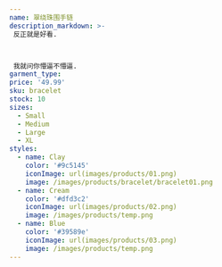 ```yaml
---
name: 翠绕珠围手链
description_markdown: >-
 反正就是好看.



 我就问你懵逼不懵逼.
garment_type:
price: '49.99'
sku: bracelet
stock: 10
sizes:
  - Small
  - Medium
  - Large
  - XL
styles:
  - name: Clay
    color: '#9c5145'
    iconImage: url(images/products/01.png)
    image: /images/products/bracelet/bracelet01.png
  - name: Cream
    color: '#dfd3c2'
    iconImage: url(images/products/02.png)
    image: /images/products/temp.png
  - name: Blue
    color: '#39589e'
    iconImage: url(images/products/03.png)
    image: /images/products/temp.png
---
```

